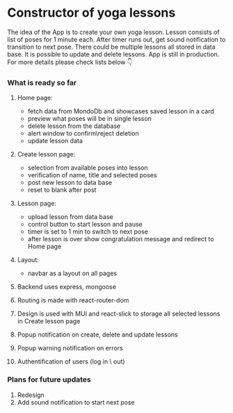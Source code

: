 # Constructor of yoga lessons

The idea of the App is to create your own yoga lesson. Lesson consists of list of poses for 1 minute each. After timer runs out, get sound notification to transition to next pose. 
There could be multiple lessons all stored in data base. It is possible to update and delete lessons. 
App is still in production. For more details please check lists below :point_down:


### What is ready so far

1. Home page:
   - fetch data from MondoDb and showcases saved lesson in a card
   - preview what poses will be in single lesson
   - delete lesson from the database
   - alert window to confirm\reject deletion
   - update lesson data

2. Create lesson page:
   - selection from available poses into lesson
   - verification of name, title and selected poses
   - post new lesson to data base
   - reset to blank after post

3. Lesson page:
   - upload lesson from data base
   - control button to start lesson and pause 
   - timer is set to 1 min to switch to next pose
   - after lesson is over show congratulation message and redirect to Home page 
  
4. Layout:
   - navbar as a layout on all pages
  
5. Backend uses express, mongoose
6. Routing is made with react-router-dom
7. Design is used with MUI and react-slick to storage all selected lessons in Create lesson page
8. Popup notification on create, delete and update lessons
9. Popup warning notification on errors
10. Authentification of users (log in \ out)


### Plans for future updates

1. Redesign
2. Add sound notification to start next pose
